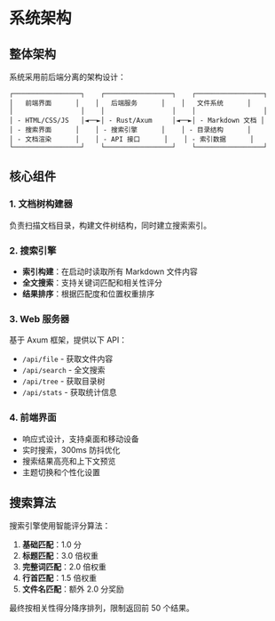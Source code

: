 # 系统架构

## 整体架构

系统采用前后端分离的架构设计：

```
┌─────────────────┐    ┌─────────────────┐    ┌─────────────────┐
│   前端界面      │    │   后端服务      │    │   文件系统      │
│                 │    │                 │    │                 │
│ - HTML/CSS/JS   │◄──►│ - Rust/Axum     │◄──►│ - Markdown 文档 │
│ - 搜索界面      │    │ - 搜索引擎      │    │ - 目录结构      │
│ - 文档渲染      │    │ - API 接口      │    │ - 索引数据      │
└─────────────────┘    └─────────────────┘    └─────────────────┘
```

## 核心组件

### 1. 文档树构建器
负责扫描文档目录，构建文件树结构，同时建立搜索索引。

### 2. 搜索引擎
- **索引构建**：在启动时读取所有 Markdown 文件内容
- **全文搜索**：支持关键词匹配和相关性评分
- **结果排序**：根据匹配度和位置权重排序

### 3. Web 服务器
基于 Axum 框架，提供以下 API：
- `/api/file` - 获取文件内容
- `/api/search` - 全文搜索
- `/api/tree` - 获取目录树
- `/api/stats` - 获取统计信息

### 4. 前端界面
- 响应式设计，支持桌面和移动设备
- 实时搜索，300ms 防抖优化
- 搜索结果高亮和上下文预览
- 主题切换和个性化设置

## 搜索算法

搜索引擎使用智能评分算法：

1. **基础匹配**：1.0 分
2. **标题匹配**：3.0 倍权重
3. **完整词匹配**：2.0 倍权重
4. **行首匹配**：1.5 倍权重
5. **文件名匹配**：额外 2.0 分奖励

最终按相关性得分降序排列，限制返回前 50 个结果。